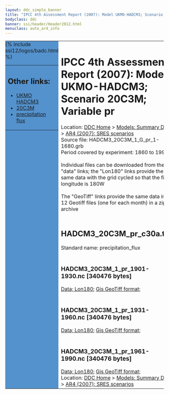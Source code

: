 ```yaml
---
layout: ddc_simple_banner
title: "IPCC 4th Assessment Report (2007): Model UKMO-HADCM3; Scenario 20C3M; Variable pr"
bodyclass: ddc
banner: ssi/header/Header2012.html
menuclass: auto_ar4_info
---
```



<table width="100%" border="0" cellspacing="0" cellpadding="0" style="border-collapse: collapse;">
<tr style="margin:0;padding:0;border:0;">
<td style="margin:0;padding:0;border:0;height:1pt;width:150pt;background:#5492CD;" valign="top" >

<div id="lh-col2" class="auto_ar4_info">
<table class="menumain" bgcolor="#5492CD" cellspacing="0" width="100%" border="0">
<tr><td>
<h2> Other links:</h2>
<ul>
<li><a href="/auto/ar4/model-UKMO-HADCM3.html">UKMO<br/>HADCM3</a></li>
<li><a href="/auto/ar4/scenario-20C3M.html">20C3M</a></li>
<li><a href="/auto/ar4/var-precipitation_flux.html">precipitation flux</a></li>
</ul>
</td></tr>
{% include ssi12/logos/badc.html %}
</table>
</div>
</td>
<td><h1>IPCC 4th Assessment Report (2007): Model UKMO-HADCM3; Scenario 20C3M; Variable pr</h1>

<!-- Breadcrumb1 -->
<div id="breadcrumb1" align="left">
Location: <a href="/index.html">DDC Home</a> > <a href="/sim/gcm_clim/">Models: Summary Data</a>
> <a href="/sim/gcm_clim/SRES_AR4/index.html">AR4 (2007): SRES scenarios</a>
</div>
<!-- End of Breadcrumb1 -->Source file: HADCM3_20C3M_1_G_pr_1-1680.grb
<br/>
Period covered by experiment: 1860 to 1999<br/>
<br/>Individual files can be downloaded from the "data" links; the "Lon180" links provide the same data
         with the grid cycled so that the first longitude is 180W<br/>
<br/>The "GeoTiff" links provide the same data in 12 Geotiff files (one for each month)
          in a zip archive<br/>
<br/><h2>HADCM3_20C3M_pr_c30a.tar</h2>
Standard name: precipitation_flux<br>
<br/><h3>HADCM3_20C3M_1_pr_1901-1930.nc [340476 bytes]</h3>
<a href="/cgi-bin/downl/ar4_nc/pr/HADCM3_20C3M_1_pr_1901-1930.nc">Data; </a><a href="/cgi-bin/downl/ar4_nc/pr/HADCM3_20C3M_1_pr_1901-1930.cyto180.nc"> Lon180</a>; <a href="/cgi-bin/downl/ar4_tif/pr/HADCM3_20C3M_1_pr_1901-1930.zip">Gis GeoTiff format; </a><br/>
<br/><h3>HADCM3_20C3M_1_pr_1931-1960.nc [340476 bytes]</h3>
<a href="/cgi-bin/downl/ar4_nc/pr/HADCM3_20C3M_1_pr_1931-1960.nc">Data; </a><a href="/cgi-bin/downl/ar4_nc/pr/HADCM3_20C3M_1_pr_1931-1960.cyto180.nc"> Lon180</a>; <a href="/cgi-bin/downl/ar4_tif/pr/HADCM3_20C3M_1_pr_1931-1960.zip">Gis GeoTiff format; </a><br/>
<br/><h3>HADCM3_20C3M_1_pr_1961-1990.nc [340476 bytes]</h3>
<a href="/cgi-bin/downl/ar4_nc/pr/HADCM3_20C3M_1_pr_1961-1990.nc">Data; </a><a href="/cgi-bin/downl/ar4_nc/pr/HADCM3_20C3M_1_pr_1961-1990.cyto180.nc"> Lon180</a>; <a href="/cgi-bin/downl/ar4_tif/pr/HADCM3_20C3M_1_pr_1961-1990.zip">Gis GeoTiff format; </a><br/>
<!-- Breadcrumb2 -->
<div id="breadcrumb2" align="left">
Location: <a href="/index.html">DDC Home</a> > <a href="/sim/gcm_clim/">Models: Summary Data</a>
> <a href="/sim/gcm_clim/SRES_AR4/index.html">AR4 (2007): SRES scenarios</a>
</div>
<!-- End of Breadcrumb2 --></td></tr></table>
